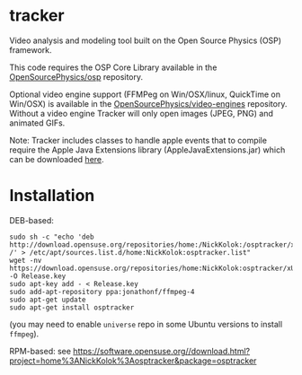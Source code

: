 tracker
=======

Video analysis and modeling tool built on the Open Source Physics (OSP) framework.

This code requires the OSP Core Library available in the <a href="https://github.com/OpenSourcePhysics/osp" target="_blank">OpenSourcePhysics/osp</a> repository.

Optional video engine support (FFMPeg on Win/OSX/linux, QuickTime on Win/OSX) is available in the <a href="https://github.com/OpenSourcePhysics/video-engines" target="_blank">OpenSourcePhysics/video-engines</a> repository. Without a video engine Tracker will only open images (JPEG, PNG) and animated GIFs.

Note: Tracker includes classes to handle apple events that to compile require the Apple Java Extensions library (AppleJavaExtensions.jar) which can be downloaded <a href="http://www.cabrillo.edu/~dbrown/tracker/osx_services/AppleJavaExtensions.jar" target="_blank">here</a>.


Installation
============

DEB-based:

```
sudo sh -c "echo 'deb http://download.opensuse.org/repositories/home:/NickKolok:/osptracker/xUbuntu_16.04/ /' > /etc/apt/sources.list.d/home:NickKolok:osptracker.list"
wget -nv https://download.opensuse.org/repositories/home:NickKolok:osptracker/xUbuntu_16.04/Release.key -O Release.key
sudo apt-key add - < Release.key
sudo add-apt-repository ppa:jonathonf/ffmpeg-4
sudo apt-get update
sudo apt-get install osptracker
```

(you may need to enable `universe` repo in some Ubuntu versions to install `ffmpeg`).

RPM-based:
see https://software.opensuse.org//download.html?project=home%3ANickKolok%3Aosptracker&package=osptracker
